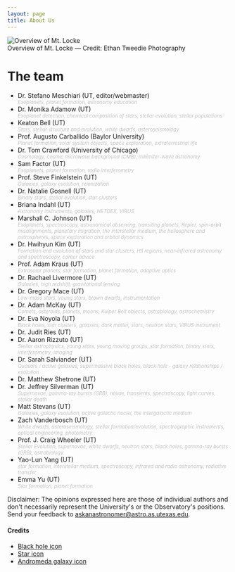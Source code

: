 ```yaml
---
layout: page
title: About Us
---
```

<style>
ul em {
display:block;
color:silver;
font-size:0.7rem;
}
</style>
<div class="image">
<img src="../img/mcdonaldobservatory.jpg" alt="Overview of Mt. Locke">
<div class="caption">Overview of Mt. Locke &mdash; Credit: Ethan Tweedie Photography</div>
</div>

# The team
* Dr. Stefano Meschiari (UT, editor/webmaster) *Exoplanets, planet formation, astronomy education*
* Dr. Monika Adamow (UT) *Exoplanet detection, chemical composition of stars, stellar evolution, stellar populations*
* Keaton Bell (UT) *Stars, stellar structure and evolution, white dwarfs, asteroseismology*
* Prof. Augusto Carballido (Baylor University) *Planet formation, solar system objects, space exploration, extraterrestrial life*
* Dr. Tom Crawford (University of Chicago) *Cosmology, cosmic microwave background (CMB), millimiter-wave astronomy*
* Sam Factor (UT) *Exoplanets, planet formation, radio interferometry*
* Prof. Steve Finkelstein (UT) *Galaxies, galaxy evolution, reionization*
* Dr. Natalie Gosnell (UT) *Binary stars, stellar evolution, star clusters*
* Briana Indahl (UT) *Astronomy instruments, galaxies, HETDEX, VIRUS*
* Marshall C. Johnson (UT) *Exoplanets, spectroscopy, astronomical observing, transiting planets, Kepler, spin-orbit misalignments, planetary migration, the interstellar medium, the heliosphere and astrospheres, space exploration and orbital dynamics*
* Dr. Hwihyun Kim (UT) *Formation and evolution of stars and star clusters, HII regions, near-infrared astronomy and spectroscopy, career advice*
* Prof. Adam Kraus (UT) *Extrasolar planets, star formation, planet formation, adaptive optics*
* Dr. Rachael Livermore (UT) *Galaxies, high redshift, gravitational lensing*
* Dr. Gregory Mace (UT) *Low-mass stars, young stars, brown dwarfs, instrumentation*
* Dr. Adam McKay (UT) *Comets, asteroids, planets, moons, Kuiper Belt objects, astrobiology, astrochemistry*
* Dr. Eva Noyola (UT) *Black holes, star clusters, galaxies, dark matter, stars, neutron stars, VIRUS instrument*
* Dr. Judit Ries (UT)
* Dr. Aaron Rizzuto (UT) *Stellar astrophysics, young stars, young moving groups, star formation, binary stars, interferometry, imaging*
* Dr. Sarah Salviander (UT) *Quasars / active galaxies, supermassive black holes, black hole - galaxy relationships / evolution*
* Dr. Matthew Shetrone (UT)
* Dr. Jeffrey Silverman (UT) *Supernovae, gamma-ray bursts (GRB), novae, transients, spectroscopy, light curves, stellar death*
* Matt Stevans (UT) *Galaxies, galaxy evolution, active galactic nuclei, the intergalactic medium*
* Zach Vanderbosch (UT) *White dwarfs, asteroseismology, stellar formation/evolution, spectrographic instruments, optical engineering, photometry*
* Prof. J. Craig Wheeler (UT) *Stellar Evolution, supernovae, white dwarfs, neutron stars, black holes, gamma-ray bursts (GRB), astrobiology*
* Yao-Lun Yang (UT) *star formation, interstellar medium, spectroscopy, infrared and radio astronomy, radiative transfer*
* Emma Yu (UT) *Star formation, planet formation*

Disclaimer: The opinions expressed here are those of individual authors and don't necessarily represent the University's or the Observatory's positions. Send your feedback to [askanastronomer@astro.as.utexas.edu](mailto:askanastronomer@astro.as.utexas.edu).


#### Credits
- [Black hole icon](http://www.nasa.gov/mission_pages/nustar/multimedia/pia16695.html)
- [Star icon](http://www.spacetelescope.org/images/html/heic0516b.html)
- [Andromeda galaxy icon](https://en.wikipedia.org/wiki/Andromeda_Galaxy#/media/File:Andromeda_Galaxy_(with_h-alpha).jpg)

